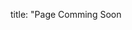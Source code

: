 title: "Page Comming Soon
<!---
---
title: "Blockchain for the Internet of Vehicles"
collection: Conference 
permalink: /publication/2019-07-20-blockchain-internet-of-vehicles
excerpt: 'Recent advancements in the Internet of Things and mobile internet helped the development of traditional Vehicular Adhoc-NETwork (VANET) based systems into the Internet of Vehicles (IoV). Vehicles in IoV make decisions based on the information from other vehicles and roadside infrastructure. This information helps them make critical decisions and alert the user about unpredictable situations. Security and privacy concerns in vehicles are increasing, hence it is important to address these issues, thus preventing malicious nodes transmitting falsified information or tampering critical communication data.'
date: 2019-07-20
paperurl: 'https://link.springer.com/chapter/10.1007/978-981-13-9939-8_37'
citation: 'Ramaguru R., Sindhu M., Sethumadhavan M. (2019) Blockchain for the Internet of Vehicles. In: Singh M., Gupta P., Tyagi V., Flusser J., Ören T., Kashyap R. (eds) Advances in Computing and Data Sciences. ICACDS 2019. Communications in Computer and Information Science, vol 1045. Springer, Singapore. https://doi.org/10.1007/978-981-13-9939-8_37'
---
Recent advancements in the Internet of Things and mobile internet helped the development of traditional Vehicular Adhoc-NETwork (VANET) based systems into the Internet of Vehicles (IoV). Vehicles in IoV make decisions based on the information from other vehicles and roadside infrastructure. This information helps them make critical decisions and alert the user about unpredictable situations. Security and privacy concerns in vehicles are increasing, hence it is important to address these issues, thus preventing malicious nodes transmitting falsified information or tampering critical communication data. In this paper, we propose RealTime Blockchain for the Internet of Vehicles for ensuring authentication and maintaining secure communication between the vehicles. The blockchain keeps track of communication information between vehicles to provide accountability. This paper also introduces smart contracts based vehicle services like automatic toll payment, vehicle servicing slot booking and payment, fuel payment, vehicle insurance renewal, etc. The proposed blockchain supports native cryptocurrency for the payments within the network.

[Download paper here](https://link.springer.com/chapter/10.1007/978-981-13-9939-8_37)

--->
